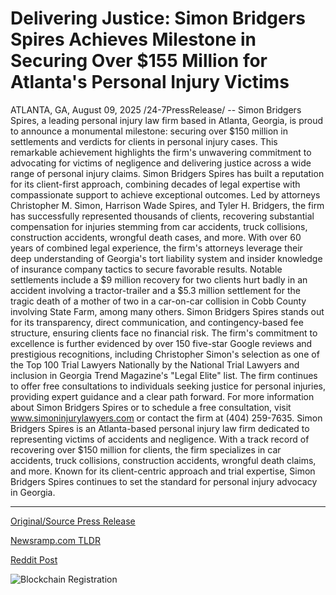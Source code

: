 # Delivering Justice: Simon Bridgers Spires Achieves Milestone in Securing Over $155 Million for Atlanta's Personal Injury Victims

ATLANTA, GA, August 09, 2025 /24-7PressRelease/ -- Simon Bridgers Spires, a leading personal injury law firm based in Atlanta, Georgia, is proud to announce a monumental milestone: securing over $150 million in settlements and verdicts for clients in personal injury cases. This remarkable achievement highlights the firm's unwavering commitment to advocating for victims of negligence and delivering justice across a wide range of personal injury claims.  Simon Bridgers Spires has built a reputation for its client-first approach, combining decades of legal expertise with compassionate support to achieve exceptional outcomes. Led by attorneys Christopher M. Simon, Harrison Wade Spires, and Tyler H. Bridgers, the firm has successfully represented thousands of clients, recovering substantial compensation for injuries stemming from car accidents, truck collisions, construction accidents, wrongful death cases, and more.  With over 60 years of combined legal experience, the firm's attorneys leverage their deep understanding of Georgia's tort liability system and insider knowledge of insurance company tactics to secure favorable results. Notable settlements include a $9 million recovery for two clients hurt badly in an accident involving a tractor-trailer and a $5.3 million settlement for the tragic death of a mother of two in a car-on-car collision in Cobb County involving State Farm, among many others.  Simon Bridgers Spires stands out for its transparency, direct communication, and contingency-based fee structure, ensuring clients face no financial risk. The firm's commitment to excellence is further evidenced by over 150 five-star Google reviews and prestigious recognitions, including Christopher Simon's selection as one of the Top 100 Trial Lawyers Nationally by the National Trial Lawyers and inclusion in Georgia Trend Magazine's "Legal Elite" list.  The firm continues to offer free consultations to individuals seeking justice for personal injuries, providing expert guidance and a clear path forward.   For more information about Simon Bridgers Spires or to schedule a free consultation, visit www.simoninjurylawyers.com or contact the firm at (404) 259-7635.  Simon Bridgers Spires is an Atlanta-based personal injury law firm dedicated to representing victims of accidents and negligence. With a track record of recovering over $150 million for clients, the firm specializes in car accidents, truck collisions, construction accidents, wrongful death claims, and more. Known for its client-centric approach and trial expertise, Simon Bridgers Spires continues to set the standard for personal injury advocacy in Georgia. 

---

[Original/Source Press Release](https://www.24-7pressrelease.com/press-release/525723/delivering-justice-simon-bridgers-spires-achieves-milestone-in-securing-over-155-million-for-atlantas-personal-injury-victims)
                    

[Newsramp.com TLDR](https://newsramp.com/curated-news/simon-bridgers-spires-secures-over-150m-for-injury-victims/23193f3b055e187d387a016d8ce3199b) 

 



[Reddit Post](https://www.reddit.com/r/newsramp/comments/1mljepy/simon_bridgers_spires_secures_over_150m_for/) 



![Blockchain Registration](https://cdn.newsramp.app/24-7PressRelease/qrcode/258/9/rush_6CL.webp)